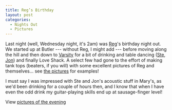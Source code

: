 ```yaml
---
title: Reg’s Birthday
layout: post
categories:
  - Nights Out
  - Pictures
---
```

Last night (well, Wednesday night, it's 2am) was [Reg](https://pictures.scholesmafia.co.uk/index.php/?profile=88)'s birthday night out. We started up at Butler --- without Reg, I might add --- before moving along the hill and then down to [Varsity](http://varsitybars.com/bars/bar.aspx?guid=B363CACE-1DB2-4A9E-9E03-84CFC472A575) for a bit of drinking and table dancing ([Ste](https://pictures.scholesmafia.co.uk/index.php/?profile=126), [Jon](https://pictures.scholesmafia.co.uk/index.php/?profile=267)) and finally Love Shack. A select few had gone to the effort of making tank tops (beaters, if you will) with some excellent pictures of Reg and themselves... see [the pictures](https://pictures.scholesmafia.co.uk/index.php/2007/02/07.02.07_08.02.07-reg's-birthday/) for examples!

I must say I was impressed with Ste and Jon's acoustic stuff in Mary's, as we'd been drinking for a couple of hours then, and I know that when I have even the odd drink my guitar-playing skills end up at sausage-finger level!

View [pictures of the evening](https://pictures.scholesmafia.co.uk/index.php/2007.02/07.02.07_08.02.07-reg's-birthday/)